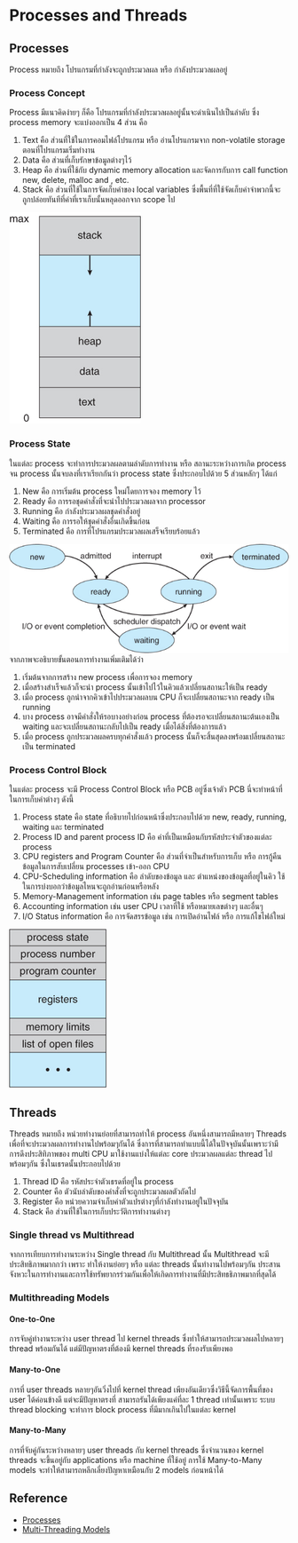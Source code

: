 # Processes and Threads
## Processes
Process หมายถึง โปรแกรมที่กำลังจะถูกประมวลผล หรือ กำลังประมวลผลอยู่

### Process Concept
Process มีแนวคิดง่ายๆ ก็คือ โปรแกรมที่กำลังประมวลผลอยู่นั้นจะดำเนินไปเป็นลำดับ ซึ่ง process memory จะแบ่งออกเป็น 4 ส่วน คือ
1. Text คือ ส่วนที่ใช้ในการคอมไฟล์โปรแกรม หรือ อ่านโปรแกรมจาก non-volatile storage ตอนที่โปรแกรมเริ่มทำงาน
2. Data คือ ส่วนที่เก็บรักษาข้อมูลต่างๆไว้
3. Heap คือ ส่วนที่ใช้กับ dynamic memory allocation และจัดการกับการ call function new, delete, malloc and , etc.
4. Stack คือ ส่วนที่ใช้ในการจัดเก็บค่าของ local variables ซึ่งพื้นที่ที่ใช้จัดเก็บค่าจำพวกนี้จะถูกปล่อยทันทีที่ค่าที่เราเก็บนั้นหลุดออกจาก scope ไป
  
![Process in memory](ProcessInMemory.jpg)

### Process State
ในแต่ละ process จะทำการประมวลผลตามลำดับการทำงาน หรือ สถานะระหว่างการเกิด process จน process นั้นจบลงที่เราเรียกกันว่า process state ซึ่งประกอบไปด้วย 5 ส่วนหลักๆ ได้แก่
1. New คือ การเริ่มต้น process ใหม่โดยการจอง memory ไว้
2. Ready คือ การรอชุดคำสั่งที่จะนำไปประมวลผลจาก processor
3. Running คือ กำลังประมวลผลชุดคำสั่งอยู่
4. Waiting คือ การรอให้ชุดคำสั่งอื่นเกิดขึ้นก่อน
5. Terminated คือ การที่โปรแกรมประมวลผลเสร็จเรียบร้อยแล้ว
    
![Process State](ProcessState.jpg)
จากภาพจะอธิบายขั้นตอนการทำงานเพิ่มเติมได้ว่า
1. เริ่มต้นจากการสร้าง new process เพื่อการจอง memory
2. เมื่อสร้างสำเร็จแล้วก็จะนำ process นั้นเข้าไปไว้ในคิวแล้วเปลี่ยนสถานะให้เป็น ready
3. เมื่อ process ถูกนำจากคิวเข้าไปประมวลผลบน CPU ก็จะเปลี่ยนสถานะจาก ready เป็น running
4. บาง process อาจมีคำสั่งให้รอบางอย่างก่อน process ที่ต้องรอจะเปลี่ยนสถานะต้นเองเป็น waiting และจะเปลี่ยนสถานะกลับไปเป็น ready เมื่อได้สิ่งที่ต้องการแล้ว
5. เมื่อ process ถูกประมวลผลครบทุกคำสั่งแล้ว process นั้นก็จะสิ้นสุดลงพร้อมเปลี่ยนสถานะเป็น terminated
    
### Process Control Block
ในแต่ละ process จะมี Process Control Block หรือ PCB อยู่ซึ่งเจ้าตัว PCB นี่จะทำหน้าที่ในการเก็บค่าต่างๆ ดังนี้
1. Process state คือ state ที่อธิบายไปก่อนหน้าซึ่งประกอบไปด้วย new, ready, running, waiting และ terminated
2. Process ID and parent process ID คือ ค่าที่เป็นเหมือนกับรหัสประจำตัวของแต่ละ process
3. CPU registers and Program Counter คือ ส่วนที่จำเป็นสำหรับการเก็บ หรือ การกู้คืนข้อมูลในการสับเปลี่ยน processes เข้า-ออก CPU
4. CPU-Scheduling information คือ ลำดับของข้อมูล และ ตำแหน่งของข้อมูลที่อยู่ในคิว ใช้ในการบ่งบอกว่าข้อมูลไหนจะถูกอ่านก่อนหรือหลัง
5. Memory-Management information เช่น page tables หรือ segment tables
6. Accounting information เช่น user CPU เวลาที่ใช้ หรือหมายเลขต่างๆ และอื่นๆ
7. I/O Status information คือ การจัดสรรข้อมูล เช่น การเปิดอ่านไฟล์ หรือ การแก้ไขไฟล์ใหม่
  
![PCB](PCB.jpg)
  
## Threads
Threads หมายถึง หน่วยทำงานย่อยที่สามารถทำให้ process อันหนึ่งสามารถมีหลายๆ Threads เพื่อที่จะประมวลผลการทำงานไปพร้อมๆกันได้ ซึ่งการที่สามารถทำแบบนี้ได้ในปัจจุบันนั้นเพราะว่ามีการดึงประสิทิภาพของ multi CPU มาใช้งานแบ่งให้แต่ละ core ประมวลผลแต่ละ thread ไปพร้อมๆกัน ซึ่งในเธรดนั้นประกอบไปด้วย 
1. Thread ID คือ รหัสประจำตัวเธรดที่อยู่ใน process
2. Counter คือ ตัวนับลำดับของคำสั่งที่จะถูกประมวลผลตัวถัดไป
3. Register คือ หน่วยความจำเก็บค่าตัวแปรต่างๆที่กำลังทำงานอยู่ในปัจจุบัน
4. Stack คือ ส่วนที่ใช้ในการเก็บประวัติการทำงานต่างๆ
  
### Single thread vs Multithread
จากการเทียบการทำงานระหว่าง Single thread กับ Multithread นั้น Multithread จะมีประสิทธิภาพมากกว่า เพราะ ทำให้งานย่อยๆ หรือ แต่ละ threads นั้นทำงานไปพร้อมๆกัน ประสานจังหวะในการทำงานและการใช้ทรัพยากรร่วมกันเพื่อให้เกิดการทำงานที่มีประสิทธธิภาพมากที่สุดได้
  
### Multithreading Models
#### One-to-One
การจับคู่ทำงานระหว่าง user thread ไป kernel threads ซึ่งทำให้สามารถประมวลผลไปหลายๆ thread พร้อมกันได้ แต่มีปัญหาตรงที่ต้องมี kernel threads ที่รองรับเพียงพอ
#### Many-to-One
การที่ user threads หลายๆอันวิ่งไปที่ kernel thread เพียงอันเดียวซึ่งวิธีนี้จัดการพื้นที่ของ user ได้ค่อนข้างดี แต่จะมีปัญหาตรงที่ สามารถรันได้เพียงแค่ที่ละ 1 thread เท่านั้นเพราะ ระบบ thread blocking จะทำการ block process ที่มีมากเกินไปในแต่ละ kernel
#### Many-to-Many
การที่จับคู่กันระหว่างหลายๆ user threads กับ kernel threads ซึ่งจำนวนของ kernel threads จะขึ้นอยู่กับ applications หรือ machine ที่ใช้อยู่ การใช้ Many-to-Many models จะทำให้สามารถหลีกเลี่ยงปัญหาเหมือนกับ 2 models ก่อนหน้าได้

## Reference
- [Processes](https://www.cs.uic.edu/~jbell/CourseNotes/OperatingSystems/3_Processes.html)  
- [Multi-Threading Models](https://www.tutorialspoint.com/multi-threading-models)